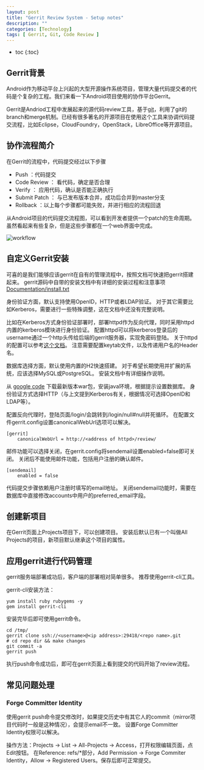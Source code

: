 ```yaml
---
layout: post
title: "Gerrit Review System - Setup notes"
description: ""
categories: [Technology]
tags: [ Gerrit, Git, Code Review ]
---
```


* toc
{:toc}

## Gerrit背景

Android作为移动平台上兴起的大型开源操作系统项目，管理大量代码提交者的代码是个复杂的工程。我们来看一下Android项目使用的协作平台Gerrit。

Gerrit是Andriod工程中发展起来的源代码review工具，基于[git](http://www.kernel.org/pub/software/scm/git/)，利用了git的branch和merge机制。已经有很多著名的开源项目在使用这个工具来协调代码提交流程，比如Eclipse，CloudFoundry，OpenStack，LibreOffice等开源项目。

## 协作流程简介
在Gerrit的流程中，代码提交经过以下步骤

*    Push ：代码提交
*    Code Review ： 看代码，确定是否合理
*    Verify ： 应用代码，确认是否能正确执行
*    Submit Patch ： 与已发布版本合并，成功后合并到master分支
*    Rollback ：以上每个步骤都可能失败，并进行相应的流程回退

从Android项目的代码提交流程图，可以看到开发者提供一个patch的生命周期。
虽然看起来有些复杂，但是这些步骤都在一个web界面中完成。

![workflow](http://source.android.com/images/workflow-0.png)

## 自定义Gerrit安装

可喜的是我们能够应该gerrit在自有的管理流程中，按照文档可快速把gerrit搭建起来。
gerrit源码中自带的安装文档中有详细的安装过程和注意事项 [Documentation/install.txt](http://code.google.com/p/gerrit/source/browse/Documentation/install.txt)

身份验证方面，默认支持使用OpenID，HTTP或者LDAP验证。
对于其它需要比如Kerberos，需要进行一些特殊调整，这在文档中还没有完整说明。

比如在Kerberos方式身份验证部署时，部署httpd作为反向代理，同时采用httpd内置的kerberos模块进行身份验证。
配置httpd可以将kerberos登录后的username通过一个http头传给后端的gerrit服务器，实现免密码登陆。
关于httpd的配置可以参考[这个文档](http://www.mailinglistarchive.com/html/repo-discuss@googlegroups.com/2012-01/msg00168.html)。
注意需要配置keytab文件，以及传递用户名的Header名。


数据库选择方面，默认使用内置的H2快速搭建。
对于希望长期使用并扩展的系统，应该选择MySQL或PostgreSQL。
安装文档中有详细操作说明。


从 [google code](http://code.google.com/p/gerrit/downloads/list) 下载最新版本war包，安装java环境，根据提示设置数据库。
身份验证方式选择HTTP（与上文提到Kerberos有关，根据情况可选择OpenID和LDAP等）。


配置反向代理时，登陆页面/login/会跳转到/login/null#null并死循环。
在配置文件gerrit.config设置canonicalWebUrl选项可以解决。

    [gerrit]
    	canonicalWebUrl = http://<address of httpd>/review/

邮件功能可以选择关闭，在gerrit.config将sendemail设置enabled=false即可关闭。
关闭后不能使用邮件功能，包括用户注册的确认邮件。

    [sendemail]
    	enabled = false

代码提交步骤依赖用户注册时填写的email地址。
关闭sendemail功能时，需要在数据库中直接修改accounts中用户的preferred_email字段。

## 创建新项目

在Gerrit页面上Projects项目下，可以创建项目。
安装后默认已有一个叫做All Projects的项目，新项目默认继承这个项目的属性。

## 应用gerrit进行代码管理

gerrit服务端部署成功后，客户端的部署相对简单很多。
推荐使用gerrit-cli工具。

gerrit-cli安装方法：

    yum install ruby rubygems -y
    gem install gerrit-cli

安装完毕后即可使用gerrit命令。

    cd /tmp/
    gerrit clone ssh://<username>@<ip address>:29418/<repo name>.git
    # cd repo dir && make changes
    git commit -a
    gerrit push

执行push命令成功后，即可在gerrit页面上看到提交的代码开始了review流程。

## 常见问题处理

### Forge Committer Identity

使用gerrit push命令提交修改时，如果提交历史中有其它人的commit（mirror项目代码时一般是这种情况），会提示email不一致。
设置Forge Committer Identity权限可以解决。

操作方法：Projects -> List -> All-Projects -> Access，打开权限编辑页面，点Edit按钮。
在Reference: refs/*部分，Add Permission -> Forge Commiter Identity，Allow -> Registered Users。保存后即可正常提交。
